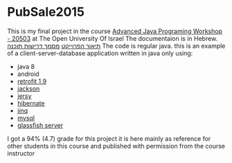 # PubSale2015
This is my final project in the course [Advanced Java Programing Workshop - 20503](http://www.openu.ac.il/courses/20503.htm) at The Open University Of Israel
The documentaion is in Hebrew.
[תיאור הפרוייקט](https://github.com/NahumLitvin/PubSale2015/blob/master/README.md)
[מסמך דרישות תוכנה](https://github.com/NahumLitvin/PubSale2015/blob/master/SRS.pdf)
The code is regular java.
this is an example of a client-server-database application written in java only
using:

  * java 8
  * android
  * [retrofit 1.9](http://square.github.io/retrofit/)
  * [jackson](https://github.com/FasterXML/jackson)
  * [jersy](https://github.com/jersey/jersey)
  * [hibernate](http://hibernate.org/)
  * [jinq](http://www.jinq.org/)
  * [mysql](https://www.mysql.com/)
  * [glassfish server](https://glassfish.java.net/)

I got a 94% (4.7) grade for this project it is here mainly as
reference for other students in this course and published with permission from the course instructor
